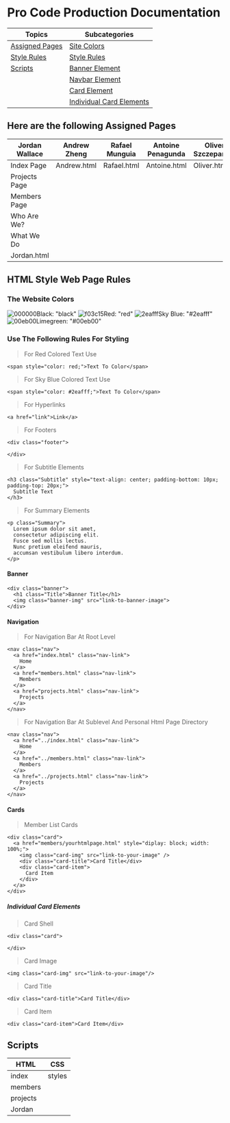 # Pro Code Production Documentation

|                           Topics                           |                     Subcategories                    |
|------------------------------------------------------------|------------------------------------------------------|
|  [Assigned Pages](#here-are-the-following-assigned-pages)  |  [Site Colors](#the-website-colors)                  |
|  [Style Rules](#html-style-web-page-rules)                 |  [Style Rules](#use-the-following-rules-for-styling) |
|  [Scripts](#scripts)                                       |  [Banner Element](#banner)                           |
|                                                            |  [Navbar Element](#navigation)                       |
|                                                            |  [Card Element](#cards)                              |
|                                                            |  [Individual Card Elements](#individual-card-elements)|

## Here are the following Assigned Pages

| Jordan Wallace | Andrew Zheng | Rafael Munguia | Antoine Penagunda | Oliver Szczepanski |
| -------------- | ------------ | -------------- | ----------------- | ------------------ |
| Index Page     | Andrew.html  | Rafael.html    | Antoine.html      | Oliver.html        |
| Projects Page  |
| Members Page   |
| Who Are We?    |
| What We Do     |
| Jordan.html    |

## HTML Style Web Page Rules
### The Website Colors

![000000](https://via.placeholder.com/15/000000/000000.png)Black: "black" ![f03c15](https://via.placeholder.com/15/f03c15/f03c15.png)Red: "red" ![2eafff](https://via.placeholder.com/15/2eafff/2eafff.png)Sky Blue: "#2eafff" ![00eb00](https://via.placeholder.com/15/00eb00/00eb00.png)Limegreen: "#00eb00"

### Use The Following Rules For Styling 

> For Red Colored Text Use
```
<span style="color: red;">Text To Color</span>
```

> For Sky Blue Colored Text Use
```
<span style="color: #2eafff;">Text To Color</span>
```

> For Hyperlinks
```
<a href="link">Link</a>
```

> For Footers
```
<div class="footer">
  
</div>
```

> For Subtitle Elements
```
<h3 class="Subtitle" style="text-align: center; padding-bottom: 10px; padding-top: 20px;">
  Subtitle Text
</h3>
```

> For Summary Elements
```
<p class="Summary">
  Lorem ipsum dolor sit amet, 
  consectetur adipiscing elit. 
  Fusce sed mollis lectus. 
  Nunc pretium eleifend mauris, 
  accumsan vestibulum libero interdum.
</p>
```

#### Banner
```
<div class="banner">
  <h1 class="Title">Banner Title</h1>
  <img class="banner-img" src="link-to-banner-image">
</div>
```

#### Navigation

> For Navigation Bar At Root Level
```
<nav class="nav">
  <a href="index.html" class="nav-link">
    Home
  </a>
  <a href="members.html" class="nav-link">
    Members
  </a>
  <a href="projects.html" class="nav-link">
    Projects
  </a>
</nav>
```

> For Navigation Bar At Sublevel And Personal Html Page Directory
```
<nav class="nav">
  <a href="../index.html" class="nav-link">
    Home
  </a>
  <a href="../members.html" class="nav-link">
    Members
  </a>
  <a href="../projects.html" class="nav-link">
    Projects
  </a>
</nav>
```

#### Cards
> Member List Cards
```
<div class="card">
  <a href="members/yourhtmlpage.html" style="diplay: block; width: 100%;">
    <img class="card-img" src="link-to-your-image" />
    <div class="card-title">Card Title</div>
    <div class="card-item">
      Card Item
    </div>
  </a>
</div>
```
##### Individual Card Elements
> Card Shell
```
<div class="card">

</div>
```
> Card Image
```
<img class="card-img" src="link-to-your-image"/>
```
> Card Title
```
<div class="card-title">Card Title</div>
```
> Card Item
```
<div class="card-item">Card Item</div>
```

## Scripts
|   HTML   |   CSS   |
|----------|---------|
|  index   |  styles |
|  members |
| projects |
|  Jordan  |
